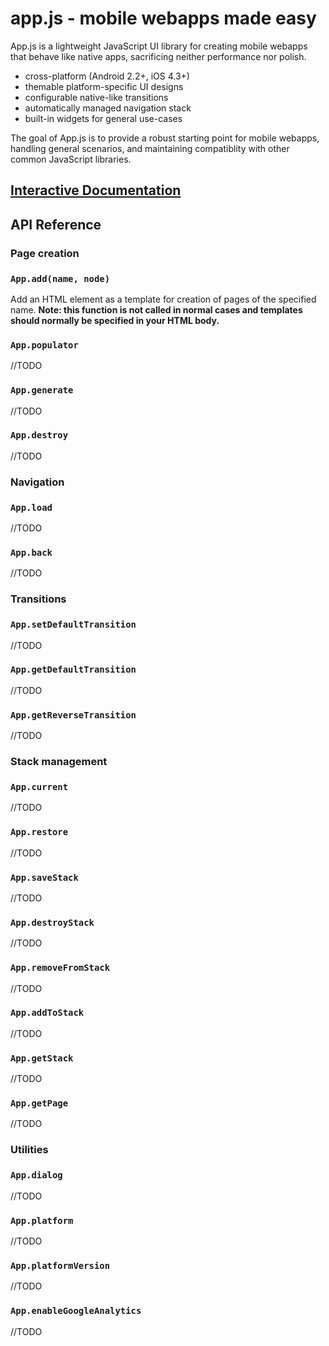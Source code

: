 app.js - mobile webapps made easy
=================================

App.js is a lightweight JavaScript UI library for creating mobile webapps that behave like native apps, sacrificing neither performance nor polish.

* cross-platform (Android 2.2+, iOS 4.3+)
* themable platform-specific UI designs
* configurable native-like transitions
* automatically managed navigation stack
* built-in widgets for general use-cases

The goal of App.js is to provide a robust starting point for mobile webapps, handling general scenarios, and maintaining compatiblity with other common JavaScript libraries.



[Interactive Documentation](http://code.kik.com/app/)
-------------------------



API Reference
-------------


### Page creation

### `App.add(name, node)`

Add an HTML element as a template for creation of pages of the specified name. **Note: this function is not called in normal cases and templates should normally be specified in your HTML body.**

### `App.populator`

//TODO

### `App.generate`

//TODO

### `App.destroy`

//TODO


### Navigation

### `App.load`

//TODO

### `App.back`

//TODO


### Transitions

### `App.setDefaultTransition`

//TODO

### `App.getDefaultTransition`

//TODO

### `App.getReverseTransition`

//TODO


### Stack management

### `App.current`

//TODO

### `App.restore`

//TODO

### `App.saveStack`

//TODO

### `App.destroyStack`

//TODO

### `App.removeFromStack`

//TODO

### `App.addToStack`

//TODO

### `App.getStack`

//TODO

### `App.getPage`

//TODO


### Utilities

### `App.dialog`

//TODO

### `App.platform`

//TODO

### `App.platformVersion`

//TODO

### `App.enableGoogleAnalytics`

//TODO
